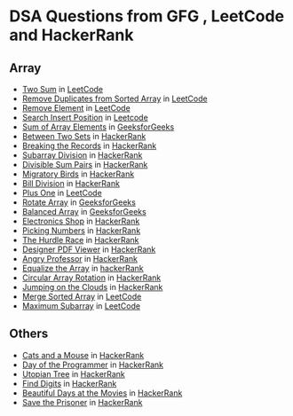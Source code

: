 # DSA Questions from GFG , LeetCode and HackerRank

## Array
- [Two Sum](https://github.com/samantaavijit/DSA/blob/master/src/com/avijitsamanta/leetcode/array/TwoSum.java) in [LeetCode](https://leetcode.com/problems/two-sum/)
- [Remove Duplicates from Sorted Array](https://github.com/samantaavijit/DSA/blob/master/src/com/avijitsamanta/leetcode/array/RemoveDuplicatesFromSortedArray.java) in [LeetCode](https://leetcode.com/problems/remove-duplicates-from-sorted-array/)
- [Remove Element](https://github.com/samantaavijit/DSA/blob/master/src/com/avijitsamanta/leetcode/array/RemoveElement.java) in [LeetCode](https://leetcode.com/problems/remove-element/)
- [Search Insert Position](https://github.com/samantaavijit/DSA/blob/master/src/com/avijitsamanta/leetcode/array/SearchInsertPosition.java) in [Leetcode](https://leetcode.com/problems/search-insert-position/)
- [Sum of Array Elements](https://github.com/samantaavijit/DSA/blob/master/src/com/avijitsamanta/gfg/array/SumOfArrayElements.java) in [GeeksforGeeks](https://practice.geeksforgeeks.org/problems/sum-of-array-elements2502/1/?category[]=Arrays&category[]=Arrays&problemStatus=solved&page=1&query=category[]ArraysproblemStatussolvedpage1category[]Arrays#)
- [Between Two Sets](https://github.com/samantaavijit/DSA/blob/master/src/com/avijitsamanta/hackerrank/array/BetweenTwoSets.java) in [HackerRank](https://www.hackerrank.com/challenges/between-two-sets/problem)
- [Breaking the Records](https://github.com/samantaavijit/DSA/blob/master/src/com/avijitsamanta/hackerrank/array/BreakingTheRecords.java) in [HackerRank](https://www.hackerrank.com/challenges/breaking-best-and-worst-records/problem)
- [Subarray Division](https://github.com/samantaavijit/DSA/blob/master/src/com/avijitsamanta/hackerrank/array/SubarrayDivision.java) in [HackerRank](https://www.hackerrank.com/challenges/the-birthday-bar/problem)
- [Divisible Sum Pairs](https://github.com/samantaavijit/DSA/blob/master/src/com/avijitsamanta/hackerrank/array/DivisibleSumPairs.java) in [HackerRank](https://www.hackerrank.com/challenges/divisible-sum-pairs/problem)
- [Migratory Birds](https://github.com/samantaavijit/DSA/blob/master/src/com/avijitsamanta/hackerrank/array/MigratoryBirds.java) in [HackerRank](https://www.hackerrank.com/challenges/migratory-birds/problem)
- [Bill Division](https://github.com/samantaavijit/DSA/blob/master/src/com/avijitsamanta/hackerrank/array/BillDivision.java) in [HackerRank](https://www.hackerrank.com/challenges/bon-appetit/problem)
- [Plus One](https://github.com/samantaavijit/DSA/blob/master/src/com/avijitsamanta/leetcode/array/PlusOne.java) in [LeetCode](https://leetcode.com/problems/plus-one/)
- [Rotate Array](https://github.com/samantaavijit/DSA/blob/master/src/com/avijitsamanta/gfg/array/RotateArray.java) in [GeeksforGeeks](https://practice.geeksforgeeks.org/problems/rotate-array-by-n-elements/0/?category[]=Arrays&category[]=Arrays&page=1&query=category[]Arrayspage1category[]Arrays)
- [Balanced Array](https://github.com/samantaavijit/DSA/blob/master/src/com/avijitsamanta/gfg/array/BalancedArray.java) in [GeeksforGeeks](https://practice.geeksforgeeks.org/problems/balanced-array07200720/1/?category[]=Arrays&category[]=Arrays&page=1&query=category[]Arrayspage1category[]Arrays)
- [Electronics Shop](https://github.com/samantaavijit/DSA/blob/master/src/com/avijitsamanta/hackerrank/array/ElectronicsShop.java) in [HackerRank](https://www.hackerrank.com/challenges/electronics-shop/problem)
- [Picking Numbers](https://github.com/samantaavijit/DSA/blob/master/src/com/avijitsamanta/hackerrank/array/PickingNumbers.java) in [HackerRank](https://www.hackerrank.com/challenges/picking-numbers/problem)
- [The Hurdle Race](https://github.com/samantaavijit/DSA/blob/master/src/com/avijitsamanta/hackerrank/array/TheHurdleRace.java) in [HackerRank](https://www.hackerrank.com/challenges/the-hurdle-race/problem)
- [Designer PDF Viewer](https://github.com/samantaavijit/DSA/blob/master/src/com/avijitsamanta/hackerrank/array/DesignerPDFViewer.java) in [HackerRank](https://www.hackerrank.com/challenges/designer-pdf-viewer/problem)
- [Angry Professor](https://github.com/samantaavijit/DSA/blob/master/src/com/avijitsamanta/hackerrank/array/AngryProfessor.java) in [HackerRank](https://www.hackerrank.com/challenges/angry-professor/problem)
- [Equalize the Array](https://github.com/samantaavijit/DSA/blob/master/src/com/avijitsamanta/hackerrank/array/EqualizeTheArray.java) in [hackerRank](https://www.hackerrank.com/challenges/equality-in-a-array/problem)
- [Circular Array Rotation](https://github.com/samantaavijit/DSA/blob/master/src/com/avijitsamanta/hackerrank/array/CircularArrayRotation.java) in [HackerRank](https://www.hackerrank.com/challenges/circular-array-rotation/problem)
- [Jumping on the Clouds](https://github.com/samantaavijit/DSA/blob/master/src/com/avijitsamanta/hackerrank/array/JumpingOnTheClouds.java) in [HackerRank](https://www.hackerrank.com/challenges/jumping-on-the-clouds-revisited/problem)
- [Merge Sorted Array](https://github.com/samantaavijit/DSA/blob/master/src/com/avijitsamanta/leetcode/array/MergeSortedArray.java) in [LeetCode](https://leetcode.com/problems/merge-sorted-array/)
- [Maximum Subarray]() in [LeetCode](https://leetcode.com/problems/maximum-subarray/)

## Others
- [Cats and a Mouse](https://github.com/samantaavijit/DSA/blob/master/src/com/avijitsamanta/hackerrank/others/CatsAndAMouse.java) in [HackerRank](https://www.hackerrank.com/challenges/cats-and-a-mouse/problem)
- [Day of the Programmer](https://github.com/samantaavijit/DSA/blob/master/src/com/avijitsamanta/hackerrank/others/DayOfTheProgrammer.java) in [HackerRank](https://www.hackerrank.com/challenges/day-of-the-programmer/problem)
- [Utopian Tree](https://github.com/samantaavijit/DSA/blob/master/src/com/avijitsamanta/hackerrank/others/UtopianTree.java) in [HackerRank](https://www.hackerrank.com/challenges/utopian-tree/problem)
- [Find Digits](https://github.com/samantaavijit/DSA/blob/master/src/com/avijitsamanta/hackertrank/others/FindDigits.java) in [HackerRank](https://www.hackerrank.com/challenges/find-digits/problem)
- [Beautiful Days at the Movies](https://github.com/samantaavijit/DSA/blob/master/src/com/avijitsamanta/hackerrank/others/BeautifulDaysAtTheMovies.java) in [HackerRank](https://www.hackerrank.com/challenges/beautiful-days-at-the-movies/problem)
- [Save the Prisoner](https://github.com/samantaavijit/DSA/blob/master/src/com/avijitsamanta/hackerrank/others/SaveThePrisoner.java) in [HackerRank](https://www.hackerrank.com/challenges/save-the-prisoner/problem)
